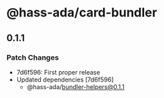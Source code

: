 # @hass-ada/card-bundler

## 0.1.1

### Patch Changes

- 7d6f596: First proper release
- Updated dependencies [7d6f596]
  - @hass-ada/bundler-helpers@0.1.1
